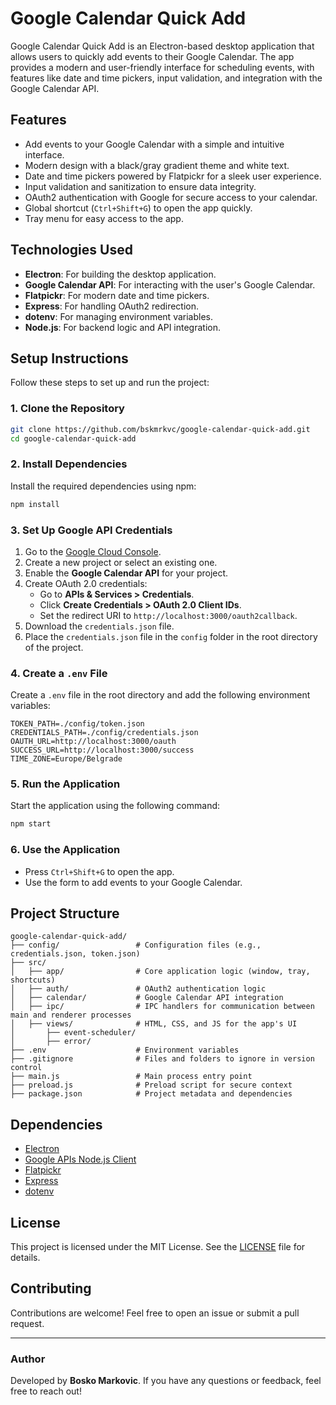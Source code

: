 # Google Calendar Quick Add

Google Calendar Quick Add is an Electron-based desktop application that allows users to quickly add events to their Google Calendar. The app provides a modern and user-friendly interface for scheduling events, with features like date and time pickers, input validation, and integration with the Google Calendar API.

## Features

- Add events to your Google Calendar with a simple and intuitive interface.
- Modern design with a black/gray gradient theme and white text.
- Date and time pickers powered by Flatpickr for a sleek user experience.
- Input validation and sanitization to ensure data integrity.
- OAuth2 authentication with Google for secure access to your calendar.
- Global shortcut (`Ctrl+Shift+G`) to open the app quickly.
- Tray menu for easy access to the app.

## Technologies Used

- **Electron**: For building the desktop application.
- **Google Calendar API**: For interacting with the user's Google Calendar.
- **Flatpickr**: For modern date and time pickers.
- **Express**: For handling OAuth2 redirection.
- **dotenv**: For managing environment variables.
- **Node.js**: For backend logic and API integration.

## Setup Instructions

Follow these steps to set up and run the project:

### 1. Clone the Repository
```bash
git clone https://github.com/bskmrkvc/google-calendar-quick-add.git
cd google-calendar-quick-add
```

### 2. Install Dependencies

Install the required dependencies using npm:

```bash
npm install
```

### 3. Set Up Google API Credentials

1. Go to the [Google Cloud Console](https://console.cloud.google.com/).
2. Create a new project or select an existing one.
3. Enable the **Google Calendar API** for your project.
4. Create OAuth 2.0 credentials:
   - Go to **APIs & Services > Credentials**.
   - Click **Create Credentials > OAuth 2.0 Client IDs**.
   - Set the redirect URI to `http://localhost:3000/oauth2callback`.
5. Download the `credentials.json` file.
6. Place the `credentials.json` file in the `config` folder in the root directory of the project.

### 4. Create a `.env` File

Create a `.env` file in the root directory and add the following environment variables:

```
TOKEN_PATH=./config/token.json
CREDENTIALS_PATH=./config/credentials.json
OAUTH_URL=http://localhost:3000/oauth
SUCCESS_URL=http://localhost:3000/success
TIME_ZONE=Europe/Belgrade
```

### 5. Run the Application

Start the application using the following command:

```bash
npm start
```

### 6. Use the Application

- Press `Ctrl+Shift+G` to open the app.
- Use the form to add events to your Google Calendar.

## Project Structure

```
google-calendar-quick-add/
├── config/                 # Configuration files (e.g., credentials.json, token.json)
├── src/
│   ├── app/                # Core application logic (window, tray, shortcuts)
│   ├── auth/               # OAuth2 authentication logic
│   ├── calendar/           # Google Calendar API integration
│   ├── ipc/                # IPC handlers for communication between main and renderer processes
│   ├── views/              # HTML, CSS, and JS for the app's UI
│       ├── event-scheduler/
│       ├── error/
├── .env                    # Environment variables
├── .gitignore              # Files and folders to ignore in version control
├── main.js                 # Main process entry point
├── preload.js              # Preload script for secure context
├── package.json            # Project metadata and dependencies
```

## Dependencies

- [Electron](https://www.electronjs.org/)
- [Google APIs Node.js Client](https://github.com/googleapis/google-api-nodejs-client)
- [Flatpickr](https://flatpickr.js.org/)
- [Express](https://expressjs.com/)
- [dotenv](https://github.com/motdotla/dotenv)

## License

This project is licensed under the MIT License. See the [LICENSE](LICENSE) file for details.

## Contributing

Contributions are welcome! Feel free to open an issue or submit a pull request.

---

### Author

Developed by **Bosko Markovic**. If you have any questions or feedback, feel free to reach out!

